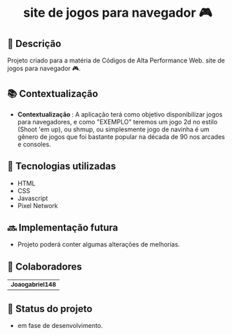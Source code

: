 <h1 align="center"> site de jogos para navegador 🎮</h1>

## :memo: Descrição
Projeto criado para a matéria de Códigos de Alta Performance Web. site de jogos para navegador 🎮.

## :books: Contextualização
* <b>Contextualização </b>: A aplicação terá como objetivo disponibilizar jogos para navegadores, e como "EXEMPLO" teremos um jogo 2d no estilo (Shoot 'em up), ou shmup, ou simplesmente jogo de navinha é um gênero de jogos que foi bastante popular na década de 90 nos arcades e consoles.

## :wrench: Tecnologias utilizadas
* HTML
* CSS
* Javascript
* Pixel Network

## :soon: Implementação futura
* Projeto poderá conter algumas alterações de melhorias.

## :handshake: Colaboradores
<table>
  <tr>
    <td align="center">
      <a href="https://github.com/Joaogabriel148">
        <sub>
          <b>Joaogabriel148</b>
        </sub>
      </a>
    </td>
  </tr>
</table>

## :dart: Status do projeto
* em fase de desenvolvimento.

